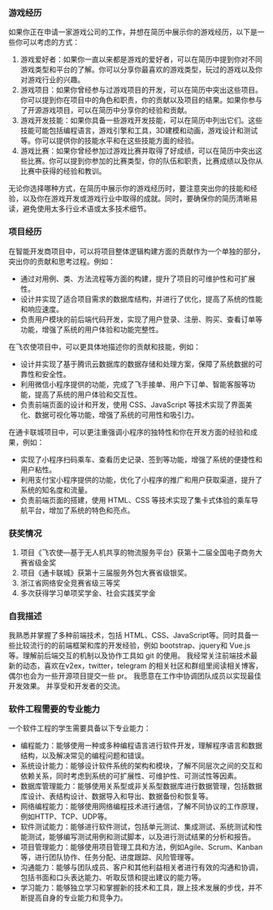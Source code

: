 ### 游戏经历 

如果你正在申请一家游戏公司的工作，并想在简历中展示你的游戏经历，以下是一些你可以考虑的方式：

1. 游戏爱好者：如果你一直以来都是游戏的爱好者，可以在简历中提到你对不同游戏类型和平台的了解。你可以分享你最喜欢的游戏类型，玩过的游戏以及你对游戏行业的兴趣。
2. 游戏项目：如果你曾经参与过游戏项目的开发，可以在简历中突出这些项目。你可以提到你在项目中的角色和职责，你的贡献以及项目的结果。如果你参与了开源游戏项目，可以在简历中分享你的经验和贡献。
3. 游戏开发技能：如果你具备一些游戏开发技能，可以在简历中列出它们。这些技能可能包括编程语言，游戏引擎和工具，3D建模和动画，游戏设计和测试等。你可以提供你的技能水平和在这些技能方面的经验。
4. 游戏比赛：如果你曾经参加过游戏比赛并取得了好成绩，可以在简历中突出这些比赛。你可以提到你参加的比赛类型，你的队伍和职责，比赛成绩以及你从比赛中获得的经验和教训。

无论你选择哪种方式，在简历中展示你的游戏经历时，要注意突出你的技能和经验，以及你在游戏开发或游戏行业中取得的成就。同时，要确保你的简历清晰易读，避免使用太多行业术语或太多技术细节。

### 项目经历

在智能开发商项目中，可以将项目整体逻辑构建方面的贡献作为一个单独的部分，突出你的贡献和思考过程。例如：

- 通过对用例、类、方法流程等方面的构建，提升了项目的可维护性和可扩展性。
- 设计并实现了适合项目需求的数据库结构，并进行了优化，提高了系统的性能和响应速度。
- 负责用户模块的前后端代码开发，实现了用户登录、注册、购买、查看订单等功能，增强了系统的用户体验和功能完整性。

在飞农使项目中，可以更具体地描述你的贡献和技能，例如：

- 设计并实现了基于腾讯云数据库的数据存储和处理方案，保障了系统数据的可靠性和安全性。
- 利用微信小程序提供的功能，完成了飞手接单、用户下订单、智能客服等功能，提高了系统的用户体验和交互性。
- 负责前端页面的设计和开发，使用 CSS、JavaScript 等技术实现了界面美化、数据可视化等功能，增强了系统的可用性和吸引力。

在通卡联城项目中，可以更注重强调小程序的独特性和你在开发方面的经验和成果，例如：

- 实现了小程序扫码乘车、查看历史记录、签到等功能，增强了系统的便捷性和用户粘性。
- 利用支付宝小程序提供的功能，优化了小程序的推广和用户获取渠道，提升了系统的知名度和流量。
- 负责前端页面的搭建，使用 HTML、CSS 等技术实现了集卡式体验的乘车导航平台，增加了系统的特色和亮点。

### 获奖情况
1. 项目《飞农使—基于无人机共享的物流服务平台》获第十二届全国电子商务大赛省级金奖
2. 项目《通卡联城》获第十三届服务外包大赛省级银奖。
3. 浙江省网络安全竞赛省级三等奖
4. 多次获得学习单项奖学金、社会实践奖学金

### 自我描述

我熟悉并掌握了多种前端技术，包括 HTML、CSS、JavaScript等。同时具备一些比较流行的的前端框架和库的开发经验，例如 bootstrap、jquery和 Vue.js等。理解前后端交互的机制以及协作工具如 git 的使用。
我经常关注前端技术最新的动态，喜欢在v2ex，twitter，telegram 的相关社区和群组里阅读相关博客，偶尔也会为一些开源项目提交一些 pr。
我愿意在工作中协调团队成员以实现最佳开发效果。
并享受和开发者的交流。

### 软件工程需要的专业能力
一个软件工程的学生需要具备以下专业能力：
* 编程能力：能够使用一种或多种编程语言进行软件开发，理解程序语言和数据结构，以及解决常见的编程问题和错误。
* 系统设计能力：能够设计软件系统的架构和模块，了解不同层次之间的交互和依赖关系，同时考虑到系统的可扩展性、可维护性、可测试性等因素。
* 数据库管理能力：能够使用关系型或非关系型数据库进行数据管理，包括数据库设计、表结构设计、数据导入和导出、数据备份和恢复等。
* 网络编程能力：能够使用网络编程技术进行通信，了解不同协议的工作原理，例如HTTP、TCP、UDP等。
* 软件测试能力：能够进行软件测试，包括单元测试、集成测试、系统测试和性能测试，能够编写测试用例和测试脚本，以及进行测试结果的分析和报告。
* 项目管理能力：能够使用项目管理工具和方法，例如Agile、Scrum、Kanban等，进行团队协作、任务分配、进度跟踪、风险管理等。
* 沟通能力：能够与团队成员、客户和其他利益相关者进行有效的沟通和协调，包括书面和口头表达能力、听取反馈和提出建议的能力等。
* 学习能力：能够独立学习和掌握新的技术和工具，跟上技术发展的步伐，并不断提高自身的专业能力和竞争力。